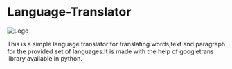 # Language-Translator
![Logo](https://80907-519125-raikfcquaxqncofqfm.stackpathdns.com/wp-content/uploads/2019/09/machine-translation-google.jpg)

This is a simple language translator for translating words,text and paragraph for the provided set of languages.It is made with the help of googletrans library available in python.
